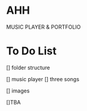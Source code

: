 # AHH
 MUSIC PLAYER & PORTFOLIO

# To Do List
[] folder structure

[] music player
[] three songs

[] images

[]TBA